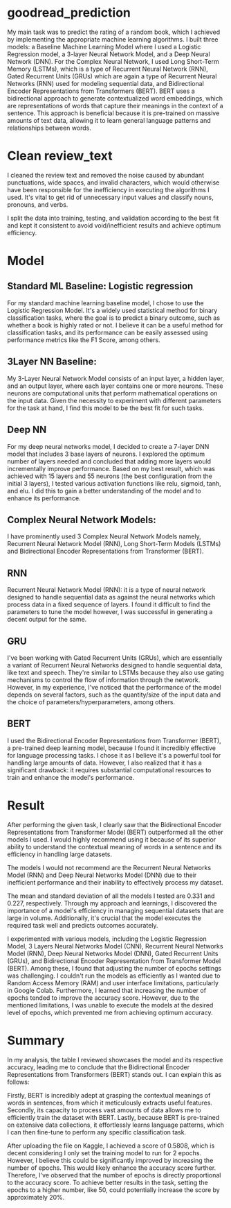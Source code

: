 # goodread_prediction
My main task was to predict the rating of a random book, which I achieved by implementing the appropriate machine learning algorithms. I built three models: a Baseline Machine Learning Model where I used a Logistic Regression model, a 3-layer Neural Network Model, and a Deep Neural Network (DNN). For the Complex Neural Network, I used Long Short-Term Memory (LSTMs), which is a type of Recurrent Neural Network (RNN), Gated Recurrent Units (GRUs) which are again a type of Recurrent Neural Networks (RNN) used for modeling sequential data, and Bidirectional Encoder Representations from Transformers (BERT). BERT uses a bidirectional approach to generate contextualized word embeddings, which are representations of words that capture their meanings in the context of a sentence. This approach is beneficial because it is pre-trained on massive amounts of text data, allowing it to learn general language patterns and relationships between words.

# Clean review_text

I cleaned the review text and removed the noise caused by abundant punctuations, wide spaces, and invalid characters, which would otherwise have been responsible for the inefficiency in executing the algorithms I used. It's vital to get rid of unnecessary input values and classify nouns, pronouns, and verbs.

I split the data into training, testing, and validation according to the best fit and kept it consistent to avoid void/inefficient results and achieve optimum efficiency.

# Model

## Standard ML Baseline: Logistic regression

For my standard machine learning baseline model, I chose to use the Logistic Regression Model. It's a widely used statistical method for binary classification tasks, where the goal is to predict a binary outcome, such as whether a book is highly rated or not. I believe it can be a useful method for classification tasks, and its performance can be easily assessed using performance metrics like the F1 Score, among others.

## 3Layer NN Baseline:

My 3-Layer Neural Network Model consists of an input layer, a hidden layer, and an output layer, where each layer contains one or more neurons. These neurons are computational units that perform mathematical operations on the input data. Given the necessity to experiment with different parameters for the task at hand, I find this model to be the best fit for such tasks.

## Deep NN

For my deep neural networks model, I decided to create a 7-layer DNN model that includes 3 base layers of neurons. I explored the optimum number of layers needed and concluded that adding more layers would incrementally improve performance. Based on my best result, which was achieved with 15 layers and 55 neurons (the best configuration from the initial 3 layers), I tested various activation functions like relu, sigmoid, tanh, and elu. I did this to gain a better understanding of the model and to enhance its performance.

## Complex Neural Network Models:

I have prominently used 3 Complex Neural Network Models namely, Recurrent Neural Network Model (RNN), Long Short-Term Models (LSTMs) and Bidirectional Encoder Representations from Transformer (BERT).

## RNN

Recurrent Neural Network Model (RNN): it is a type of neural network designed to handle sequential data as against the neural networks which process data in a fixed sequence of layers. I found it difficult to find the parameters to tune the model however, I was successful in generating a decent output for the same.

## GRU

I've been working with Gated Recurrent Units (GRUs), which are essentially a variant of Recurrent Neural Networks designed to handle sequential data, like text and speech. They're similar to LSTMs because they also use gating mechanisms to control the flow of information through the network. However, in my experience, I've noticed that the performance of the model depends on several factors, such as the quantity/size of the input data and the choice of parameters/hyperparameters, among others.

## BERT

I used the Bidirectional Encoder Representations from Transformer (BERT), a pre-trained deep learning model, because I found it incredibly effective for language processing tasks. I chose it as I believe it's a powerful tool for handling large amounts of data. However, I also realized that it has a significant drawback: it requires substantial computational resources to train and enhance the model's performance.

# Result

After performing the given task, I clearly saw that the Bidirectional Encoder Representations from Transformer Model (BERT) outperformed all the other models I used. I would highly recommend using it because of its superior ability to understand the contextual meaning of words in a sentence and its efficiency in handling large datasets.

The models I would not recommend are the Recurrent Neural Networks Model (RNN) and Deep Neural Networks Model (DNN) due to their inefficient performance and their inability to effectively process my dataset.

The mean and standard deviation of all the models I tested are 0.331 and 0.227, respectively. Through my approach and learnings, I discovered the importance of a model's efficiency in managing sequential datasets that are large in volume. Additionally, it's crucial that the model executes the required task well and predicts outcomes accurately.

I experimented with various models, including the Logistic Regression Model, 3 Layers Neural Networks Model (CNN), Recurrent Neural Networks Model (RNN), Deep Neural Networks Model (DNN), Gated Recurrent Units (GRUs), and Bidirectional Encoder Representation from Transformer Model (BERT). Among these, I found that adjusting the number of epochs settings was challenging. I couldn't run the models as efficiently as I wanted due to Random Access Memory (RAM) and user interface limitations, particularly in Google Colab. Furthermore, I learned that increasing the number of epochs tended to improve the accuracy score. However, due to the mentioned limitations, I was unable to execute the models at the desired level of epochs, which prevented me from achieving optimum accuracy.

# Summary

In my analysis, the table I reviewed showcases the model and its respective accuracy, leading me to conclude that the Bidirectional Encoder Representations from Transformers (BERT) stands out. I can explain this as follows:

Firstly, BERT is incredibly adept at grasping the contextual meanings of words in sentences, from which it meticulously extracts useful features. Secondly, its capacity to process vast amounts of data allows me to efficiently train the dataset with BERT. Lastly, because BERT is pre-trained on extensive data collections, it effortlessly learns language patterns, which I can then fine-tune to perform any specific classification task.

After uploading the file on Kaggle, I achieved a score of 0.5808, which is decent considering I only set the training model to run for 2 epochs. However, I believe this could be significantly improved by increasing the number of epochs. This would likely enhance the accuracy score further. Therefore, I've observed that the number of epochs is directly proportional to the accuracy score. To achieve better results in the task, setting the epochs to a higher number, like 50, could potentially increase the score by approximately 20%.

